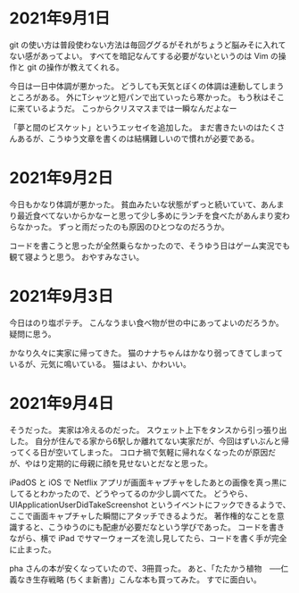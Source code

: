 # 2021年9月1日

git の使い方は普段使わない方法は毎回ググるがそれがちょうど脳みそに入れてない感があってよい。
すべてを暗記なんてする必要がないというのは Vim の操作と git の操作が教えてくれる。

今日は一日中体調が悪かった。
どうしても天気とぼくの体調は連動してしまうところがある。
外にTシャツと短パンで出ていったら寒かった。
もう秋はそこに来ているようだ。
こっからクリスマスまでは一瞬なんだよなー

「夢と間のビスケット」というエッセイを追加した。
まだ書きたいのはたくさんあるが、こうゆう文章を書くのは結構難しいので慣れが必要である。

# 2021年9月2日

今日もかなり体調が悪かった。
貧血みたいな状態がずっと続いていて、あんまり最近食べてないからかなーと思って少し多めにランチを食べたがあんまり変わらなかった。
ずっと雨だったのも原因のひとつなのだろうか。

コードを書こうと思ったが全然乗らなかったので、そうゆう日はゲーム実況でも観て寝ようと思う。
おやすみなさい。

# 2021年9月3日

今日はのり塩ポテチ。
こんなうまい食べ物が世の中にあってよいのだろうか。
疑問に思う。

かなり久々に実家に帰ってきた。
猫のナナちゃんはかなり弱ってきてしまっているが、元気に鳴いている。
猫はよい、かわいい。

# 2021年9月4日

そうだった。
実家は冷えるのだった。
スウェット上下をタンスから引っ張り出した。
自分が住んでる家から6駅しか離れてない実家だが、今回はずいぶんと帰ってくる日が空いてしまった。
コロナ禍で気軽に帰れなくなったのが原因だが、やはり定期的に母親に顔を見せないとだなと思った。

iPadOS と iOS で Netflix アプリが画面キャプチャをしたあとの画像を真っ黒にしてるとわかったので、どうやってるのか少し調べてた。
どうやら、 UIApplicationUserDidTakeScreenshot というイベントにフックできるようで、ここで画面キャプチャした瞬間にアタッチできるようだ。
著作権的なことを意識すると、こうゆうのにも配慮が必要だなという学びであった。
コードを書きながら、横で iPad でサマーウォーズを流し見してたら、コードを書く手が完全に止まった。

pha さんの本が安くなっていたので、3冊買った。
あと、「たたかう植物　──仁義なき生存戦略 (ちくま新書)」こんな本も買ってみた。
すでに面白い。


